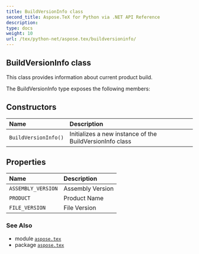 ```yaml
---
title: BuildVersionInfo class
second_title: Aspose.TeX for Python via .NET API Reference
description: 
type: docs
weight: 10
url: /tex/python-net/aspose.tex/buildversioninfo/
---
```


## BuildVersionInfo class

This class provides information about current product build.



The BuildVersionInfo type exposes the following members:
## Constructors
| Name | Description |
| :- | :- |
| `BuildVersionInfo()` | Initializes a new instance of the BuildVersionInfo class |
## Properties
| Name | Description |
| :- | :- |
| `ASSEMBLY_VERSION` | Assembly Version |
| `PRODUCT` | Product Name |
| `FILE_VERSION` | File Version |

### See Also

* module [`aspose.tex`](/tex/python-net/aspose.tex/)
* package [`aspose.tex`](/tex/python-net/)

